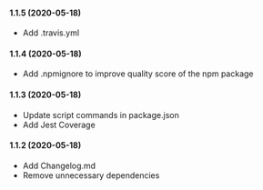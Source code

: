 #### 1.1.5 (2020-05-18)

- Add .travis.yml

#### 1.1.4 (2020-05-18)

- Add .npmignore to improve quality score of the npm package

#### 1.1.3 (2020-05-18)

- Update script commands in package.json
- Add Jest Coverage

#### 1.1.2 (2020-05-18)

- Add Changelog.md
- Remove unnecessary dependencies
